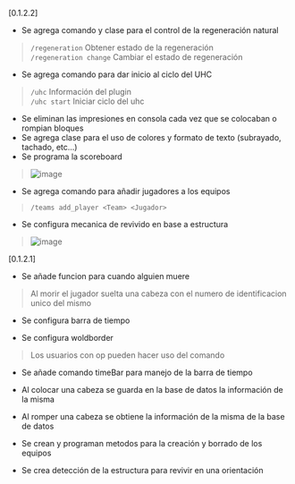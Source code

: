 [0.1.2.2]

- Se agrega comando y clase para el control de la regeneración natural
> `/regeneration` Obtener estado de la regeneración\
> `/regeneration change` Cambiar el estado de regeneración

- Se agrega comando para dar inicio al ciclo del UHC
> `/uhc` Información del plugin\
> `/uhc start` Iniciar ciclo del uhc

- Se eliminan las impresiones en consola cada vez que se colocaban o rompian bloques
- Se agrega clase para el uso de colores y formato de texto (subrayado, tachado, etc...)
- Se programa la scoreboard
> ![image](https://user-images.githubusercontent.com/29431799/201584588-6920d8f4-bea1-487a-81ab-ddcb0c13b01f.png)
- Se agrega comando para añadir jugadores a los equipos
>`/teams add_player <Team> <Jugador>`
- Se configura mecanica de revivido en base a estructura
> ![image](https://user-images.githubusercontent.com/29431799/201585579-3e97dfaf-6e20-4f55-a0c7-e28cdb2626e0.png)

[0.1.2.1]

- Se añade funcion para cuando alguien muere
> Al morir el jugador suelta una cabeza con el numero de identificacion unico del mismo

- Se configura barra de tiempo

- Se configura woldborder

> Los usuarios con op pueden hacer uso del comando

- Se añade comando timeBar para manejo de la barra de tiempo

- Al colocar una cabeza se guarda en la base de datos la información de la misma

- Al romper una cabeza se obtiene la información de la misma de la base de datos

- Se crean y programan metodos para la creación y borrado de los equipos

- Se crea detección de la estructura para revivir en una orientación
